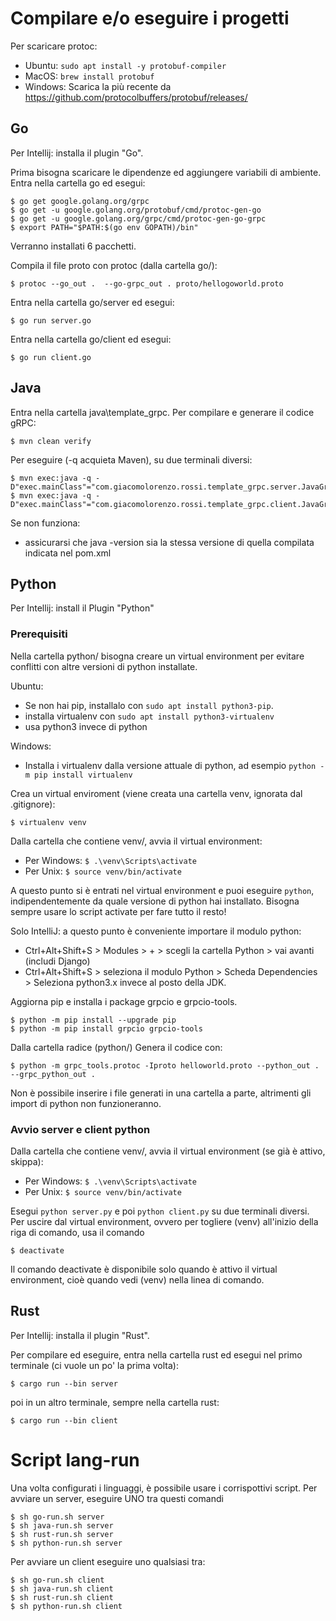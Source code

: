 # Compilare e/o eseguire i progetti
Per scaricare protoc:
- Ubuntu: `sudo apt install -y protobuf-compiler`
- MacOS: `brew install protobuf`
- Windows: Scarica la più recente da https://github.com/protocolbuffers/protobuf/releases/

## Go
Per Intellij: installa il plugin "Go".

Prima bisogna scaricare le dipendenze ed aggiungere variabili di ambiente. Entra nella cartella go ed esegui:
```console
$ go get google.golang.org/grpc
$ go get -u google.golang.org/protobuf/cmd/protoc-gen-go
$ go get -u google.golang.org/grpc/cmd/protoc-gen-go-grpc
$ export PATH="$PATH:$(go env GOPATH)/bin"
```
Verranno installati 6 pacchetti.

Compila il file proto con protoc (dalla cartella go/):
``` consoele
$ protoc --go_out .  --go-grpc_out . proto/hellogoworld.proto
```
Entra nella cartella go/server ed esegui:
```console
$ go run server.go
```
Entra nella cartella go/client ed esegui:
```console
$ go run client.go
```

## Java
Entra nella cartella java\template_grpc.
Per compilare e generare il codice gRPC:
```console
$ mvn clean verify
```
Per eseguire (-q acquieta Maven), su due terminali diversi:
```console
$ mvn exec:java -q -D"exec.mainClass"="com.giacomolorenzo.rossi.template_grpc.server.JavaGrpcServer"
$ mvn exec:java -q -D"exec.mainClass"="com.giacomolorenzo.rossi.template_grpc.client.JavaGrpcClient"
```

Se non funziona:
- assicurarsi che java -version sia la stessa versione di quella compilata indicata nel pom.xml
## Python
Per Intellij: install il Plugin "Python"
### Prerequisiti
Nella cartella python/ bisogna creare un virtual environment per evitare conflitti con altre versioni di python installate.

Ubuntu:
- Se non hai pip, installalo con `sudo apt install python3-pip`.
- installa virtualenv con `sudo apt install python3-virtualenv`
- usa python3 invece di python

Windows: 
- Installa i virtualenv dalla versione attuale di python, ad esempio `python -m pip install virtualenv`

Crea un virtual enviroment (viene creata una cartella venv, ignorata dal .gitignore):
``` console
$ virtualenv venv
```
Dalla cartella che contiene venv/, avvia il virtual environment:
- Per Windows: `$ .\venv\Scripts\activate`
- Per Unix: `$ source venv/bin/activate`

A questo punto si è entrati nel virtual environment e puoi eseguire `python`, indipendentemente da quale versione di python hai installato. Bisogna sempre usare lo script activate per fare tutto il resto!

Solo IntelliJ: a questo punto è conveniente importare il modulo python:
- Ctrl+Alt+Shift+S > Modules > + > scegli la cartella Python > vai avanti (includi Django)
- Ctrl+Alt+Shift+S > seleziona il modulo Python > Scheda Dependencies > Seleziona python3.x invece al posto della JDK.

Aggiorna pip e installa i package grpcio e grpcio-tools.
``` console
$ python -m pip install --upgrade pip
$ python -m pip install grpcio grpcio-tools
```
Dalla cartella radice (python/) Genera il codice con:
``` console
$ python -m grpc_tools.protoc -Iproto helloworld.proto --python_out . --grpc_python_out .
```
Non è possibile inserire i file generati in una cartella a parte, altrimenti gli import di python non funzioneranno.
### Avvio server e client python
Dalla cartella che contiene venv/, avvia il virtual environment (se già è attivo, skippa):
- Per Windows: `$ .\venv\Scripts\activate`
- Per Unix: `$ source venv/bin/activate`

Esegui `python server.py` e poi `python client.py` su due terminali diversi.
Per uscire dal virtual environment, ovvero per togliere (venv) all'inizio della riga di comando, usa il comando
``` console
$ deactivate
```
Il comando deactivate è disponibile solo quando è attivo il virtual environment, cioè quando vedi (venv) nella linea di comando.
## Rust
Per Intellij: installa il plugin "Rust".

Per compilare ed eseguire, entra nella cartella rust ed esegui nel primo terminale (ci vuole un po' la prima volta):
```console
$ cargo run --bin server
```
poi in un altro terminale, sempre nella cartella rust:
```console
$ cargo run --bin client
```

# Script lang-run
Una volta configurati i linguaggi, è possibile usare i corrispottivi script. 
Per avviare un server, eseguire UNO tra questi comandi

```console
$ sh go-run.sh server
$ sh java-run.sh server
$ sh rust-run.sh server
$ sh python-run.sh server
```

Per avviare un client eseguire uno qualsiasi tra:

```console
$ sh go-run.sh client
$ sh java-run.sh client
$ sh rust-run.sh client
$ sh python-run.sh client
```